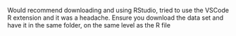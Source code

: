 Would recommend downloading and using RStudio, tried to use the VSCode R extension and it was a headache.
Ensure you download the data set and have it in the same folder, on the same level as the R file
